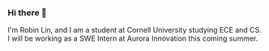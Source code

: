 ### Hi there 👋

I'm Robin Lin, and I am a student at Cornell University studying ECE and CS. I will be working as a SWE Intern at Aurora Innovation this coming summer. 
